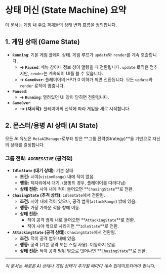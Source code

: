 # 상태 머신 (State Machine) 요약

이 문서는 게임 내 주요 객체들의 상태 변화 흐름을 정의합니다.

## 1. 게임 상태 (Game State)

* **`Running`**: 기본 게임 플레이 상태. 게임 루프가 `update`와 `render`를 계속 호출합니다.
    * **-> `Paused`**: 메뉴 창이나 정보 창이 열렸을 때 전환됩니다. `update` 로직은 멈추지만, `render`는 계속되어 UI를 볼 수 있습니다.
    * **-> `GameOver`**: 플레이어의 HP가 0 이하가 되면 전환됩니다. 모든 `update`와 `render` 로직이 멈춥니다.
* **`Paused`**:
    * **-> `Running`**: 열려있던 UI 창이 닫히면 전환됩니다.
* **`GameOver`**:
    * **-> (재시작)**: 플레이어의 선택에 따라 게임을 새로 시작합니다.

## 2. 몬스터/용병 AI 상태 (AI State)

모든 AI 유닛은 `MetaAIManager`로부터 받은 **그룹 전략(Strategy)**을 기반으로 자신의 상태를 결정합니다.

### 그룹 전략: `AGGRESSIVE` (공격적)

* **`IdleState` (대기 상태)**: 기본 상태.
    * **조건:** 시야(`visionRange`) 내에 적이 없음.
    * **행동:** 제자리에서 대기. (용병의 경우, 플레이어를 따라다님)
    * **상태 전환:** 시야 내에 적이 들어오면 **`ChasingState`**로 전환.
* **`ChasingState` (추격 상태)**: `IdleState`에서 전환됨.
    * **조건:** 시야 내에 적이 있으나, 공격 범위(`attackRange`) 밖에 있음.
    * **행동:** 가장 가까운 적을 향해 이동.
    * **상태 전환:**
        * 적이 공격 범위 내로 들어오면 **`AttackingState`**로 전환.
        * 적이 시야 밖으로 사라지면 **`IdleState`**로 전환.
* **`AttackingState` (공격 상태)**: `ChasingState`에서 전환됨.
    * **조건:** 적이 공격 범위 내에 있음.
    * **행동:** 공격 (기본 공격 또는 스킬 사용). 이동하지 않음.
    * **상태 전환:** 적이 공격 범위 밖으로 벗어나면 **`ChasingState`**로 전환.

---

*이 문서는 새로운 AI 상태나 게임 상태가 추가될 때마다 계속 업데이트되어야 합니다.*
